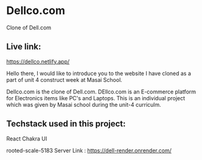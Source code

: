 # Dellco.com
Clone of Dell.com
## Live link:
https://dellco.netlify.app/

Hello there, I would like to introduce you to the website I have cloned as a part of unit 4 construct week at Masai School.

Dellco.com is the clone of Dell.com. DEllco.com is an E-commerce platform for Electronics items like PC's and Laptops. This is an individual project which was given by Masai school during the unit-4 curriculm.

## Techstack used in this project:
React 
Chakra UI

rooted-scale-5183
Server Link : https://dell-render.onrender.com/
